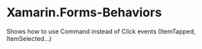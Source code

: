# Xamarin.Forms-Behaviors
Shows how to use Command instead of Click events (ItemTapped, ItemSelected...)
